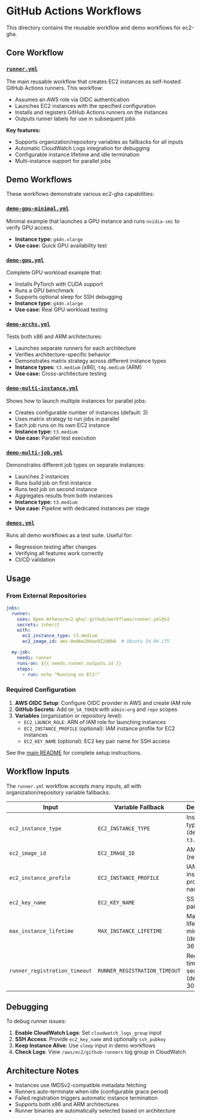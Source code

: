 # GitHub Actions Workflows

This directory contains the reusable workflow and demo workflows for ec2-gha.

## Core Workflow

### [`runner.yml`](runner.yml)
The main reusable workflow that creates EC2 instances as self-hosted GitHub Actions runners. This workflow:
- Assumes an AWS role via OIDC authentication
- Launches EC2 instances with the specified configuration
- Installs and registers GitHub Actions runners on the instances
- Outputs runner labels for use in subsequent jobs

**Key features:**
- Supports organization/repository variables as fallbacks for all inputs
- Automatic CloudWatch Logs integration for debugging
- Configurable instance lifetime and idle termination
- Multi-instance support for parallel jobs

## Demo Workflows

These workflows demonstrate various ec2-gha capabilities:

### [`demo-gpu-minimal.yml`](demo-gpu-minimal.yml)
Minimal example that launches a GPU instance and runs `nvidia-smi` to verify GPU access.
- **Instance type:** `g4dn.xlarge`
- **Use case:** Quick GPU availability test

### [`demo-gpu.yml`](demo-gpu.yml)
Complete GPU workload example that:
- Installs PyTorch with CUDA support
- Runs a GPU benchmark
- Supports optional sleep for SSH debugging
- **Instance type:** `g4dn.xlarge`
- **Use case:** Real GPU workload testing

### [`demo-archs.yml`](demo-archs.yml)
Tests both x86 and ARM architectures:
- Launches separate runners for each architecture
- Verifies architecture-specific behavior
- Demonstrates matrix strategy across different instance types
- **Instance types:** `t3.medium` (x86), `t4g.medium` (ARM)
- **Use case:** Cross-architecture testing

### [`demo-multi-instance.yml`](demo-multi-instance.yml)
Shows how to launch multiple instances for parallel jobs:
- Creates configurable number of instances (default: 3)
- Uses matrix strategy to run jobs in parallel
- Each job runs on its own EC2 instance
- **Instance type:** `t3.medium`
- **Use case:** Parallel test execution

### [`demo-multi-job.yml`](demo-multi-job.yml)
Demonstrates different job types on separate instances:
- Launches 2 instances
- Runs build job on first instance
- Runs test job on second instance
- Aggregates results from both instances
- **Instance type:** `t3.medium`
- **Use case:** Pipeline with dedicated instances per stage

### [`demos.yml`](demos.yml)
Runs all demo workflows as a test suite. Useful for:
- Regression testing after changes
- Verifying all features work correctly
- CI/CD validation

## Usage

### From External Repositories

```yaml
jobs:
  runner:
    uses: Open-Athena/ec2-gha/.github/workflows/runner.yml@v2
    secrets: inherit
    with:
      ec2_instance_type: t3.medium
      ec2_image_id: ami-0e86e20dae9224db8  # Ubuntu 24.04 LTS

  my-job:
    needs: runner
    runs-on: ${{ needs.runner.outputs.id }}
    steps:
      - run: echo "Running on EC2!"
```

### Required Configuration

1. **AWS OIDC Setup**: Configure OIDC provider in AWS and create IAM role
2. **GitHub Secrets**: Add `GH_SA_TOKEN` with `admin:org` and `repo` scopes
3. **Variables** (organization or repository level):
   - `EC2_LAUNCH_ROLE`: ARN of IAM role for launching instances
   - `EC2_INSTANCE_PROFILE` (optional): IAM instance profile for EC2 instances
   - `EC2_KEY_NAME` (optional): EC2 key pair name for SSH access

See the [main README](../../README.md) for complete setup instructions.

## Workflow Inputs

The `runner.yml` workflow accepts many inputs, all with organization/repository variable fallbacks:

| Input | Variable Fallback | Description |
|-------|------------------|-------------|
| `ec2_instance_type` | `EC2_INSTANCE_TYPE` | Instance type (default: `t3.medium`) |
| `ec2_image_id` | `EC2_IMAGE_ID` | AMI ID (required) |
| `ec2_instance_profile` | `EC2_INSTANCE_PROFILE` | IAM instance profile name |
| `ec2_key_name` | `EC2_KEY_NAME` | SSH key pair name |
| `max_instance_lifetime` | `MAX_INSTANCE_LIFETIME` | Max lifetime in minutes (default: 360) |
| `runner_registration_timeout` | `RUNNER_REGISTRATION_TIMEOUT` | Registration timeout in seconds (default: 300) |

## Debugging

To debug runner issues:

1. **Enable CloudWatch Logs**: Set `cloudwatch_logs_group` input
2. **SSH Access**: Provide `ec2_key_name` and optionally `ssh_pubkey`
3. **Keep Instance Alive**: Use `sleep` input in demo workflows
4. **Check Logs**: View `/aws/ec2/github-runners` log group in CloudWatch

## Architecture Notes

- Instances use IMDSv2-compatible metadata fetching
- Runners auto-terminate when idle (configurable grace period)
- Failed registration triggers automatic instance termination
- Supports both x86 and ARM architectures
- Runner binaries are automatically selected based on architecture